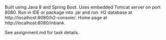 Built using Java 8 and Spring Boot. Uses embedded Tomcat server on port 8080.
Run in IDE or package into .jar and run. 
H2 database at http://localhost:8080/h2-console/. 
Home page at http://localhost:8080/inbank.

See assignment.md for task details.
